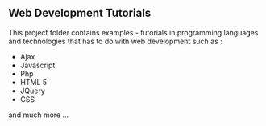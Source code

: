 <h2> Web Development Tutorials </h2>
<p> This project folder contains examples - tutorials in programming languages and technologies that has to do with web development 
such as : </p>
<ul>
  <li> Ajax </li>
  <li> Javascript </li>
  <li> Php </li>
  <li> HTML 5 </li>
  <li> JQuery </li>
  <li> CSS </li>
</ul>
and much more ...
